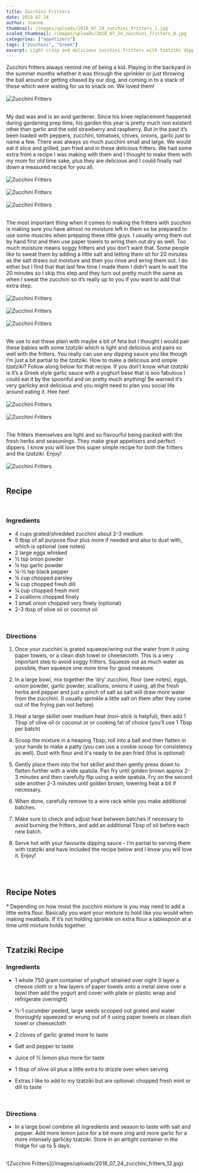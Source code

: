 ```yaml
---
title: Zucchini Fritters
date: 2018-07-24
author: Joanne
thumbnail: /images/uploads/2018_07_24_zucchini_fritters_1.jpg
scaled_thumbnail: /images/uploads/2018_07_24_zucchini_fritters_0.jpg
categories: ["appetizers"]
tags: ["zucchini", "Greek"]
excerpt: Light crisp and delicious zucchini fritters with tzatziki dipping sauce
---
```


Zucchini fritters always remind me of being a kid. Playing in the backyard in the summer months whether it was through the sprinkler or just throwing the ball around or getting chased by our dog, and coming in to a stack of these which were waiting for us to snack on. We loved them!
</br>
</br>
![Zucchini Fritters](/images/uploads/2018_07_24_zucchini_fritters_2.jpg)
</br>
</br>

My dad was and is an avid gardener. Since his knee replacement happened during gardening prep time, his garden this year is pretty much non existent other than garlic and the odd strawberry and raspberry. But in the past it’s been loaded with peppers, zucchini, tomatoes, chives, onions, garlic just to name a few. There was always so much zucchini small and large. We would eat it slice and grilled, pan fried and in these delicious fritters. We had some extra from a recipe I was making with them and I thought to make them with my mom for old time sake, plus they are delicious and I could finally nail down a measured recipe for you all.
</br>
</br>
![Zucchini Fritters](/images/uploads/2018_07_24_zucchini_fritters_3.jpg)
</br>
</br>
![Zucchini Fritters](/images/uploads/2018_07_24_zucchini_fritters_4.jpg)
</br>
</br>
![Zucchini Fritters](/images/uploads/2018_07_24_zucchini_fritters_5.jpg)
</br>
</br>

The most important thing when it comes to making the fritters with zucchini is making sure you have almost no moisture left in them so be prepared to use some muscles when prepping these little guys. I usually  wring them out by hand first and then use paper towels to wring then out dry as well. Too much moisture means soggy fritters and you don’t want that. Some people like to sweat them by adding a little salt and letting them sit for 20 minutes as the salt draws out moisture and then you rinse and wring them out. I do either but I find that that last few time I made them I didn’t want to wait the 20 minutes so I skip this step and they turn out pretty much the same as when I sweat the zucchini so it’s really up to you if you want to add that extra step.
</br>
</br>
![Zucchini Fritters](/images/uploads/2018_07_24_zucchini_fritters_6.jpg)
</br>
</br>
![Zucchini Fritters](/images/uploads/2018_07_24_zucchini_fritters_7.jpg)
</br>
</br>
![Zucchini Fritters](/images/uploads/2018_07_24_zucchini_fritters_8.jpg)
</br>
</br>

We use to eat these plain with maybe a bit of feta but I thought I would pair these babies with some _tzatziki_ which is light and delicious and pairs so well with the fritters. You really can use any dipping sauce you like though I’m just a bit partial to the _tzatziki_. How to make a delicious and simple _tzatziki_? Follow along below for that recipe.  If you don’t know what _tzatziki_ is it’s a Greek style garlic sauce with a yoghurt base that is soo fabulous I could eat it by the spoonful and on pretty much anything!  Be warned it’s very garlicky and delicious and you might need to plan you social life around eating it. Hee hee!
</br>
</br>
![Zucchini Fritters](/images/uploads/2018_07_24_zucchini_fritters_9.jpg)
</br>
</br>
![Zucchini Fritters](/images/uploads/2018_07_24_zucchini_fritters_10.jpg)
</br>
</br>

The fritters themselves are light and so flavourful being packed with the fresh herbs and seasonings. They make great appetisers and perfect dippers. I know you will love this super simple recipe for both the fritters and the _tzatziki_. Enjoy!
</br>
</br>
![Zucchini Fritters](/images/uploads/2018_07_24_zucchini_fritters_11.jpg)
</br>
</br>

## Recipe
</br>

### Ingredients

* 4 cups grated/shredded zucchini about 2-3 medium
* 5 tbsp of all purpose flour plus more if needed and also to dust with, which is optional (see notes)
* 2 large eggs whisked
* &frac12; tsp onion powder
* &frac14; tsp garlic powder
* &frac14;-&frac12; tsp black pepper
* &frac14; cup chopped parsley
* &frac14; cup chopped fresh dill
* &frac14; cup chopped fresh mint 
* 2 scallions chopped finely
* 1 small onion chopped very finely (optional)
* 2-3 tbsp of olive oil or coconut oil
</br>

### Directions

1. Once your zucchini is grated squeeze/wring out the water from it using paper towels, or a clean dish towel or cheesecloth. This is a very important step to avoid soggy fritters. Squeeze out as much water as possible, then squeeze one more time for good measure.

2. In a large bowl, mix together the ‘dry’ zucchini, flour (see notes), eggs, onion powder, garlic powder, scallions, onions if using, all the fresh herbs and pepper and just a pinch of salt as salt will draw more water from the zucchini. (I usually sprinkle a little salt on them after they come out of the frying pan not before)

3. Heat a large skillet over medium heat (non-stick is helpful), then add 1 Tbsp of olive oil or coconut or or cooking fat of choice (you’ll use 1 Tbsp per batch)

4. Scoop the mixture in a heaping Tbsp, roll into a ball and then flatten in your hands to make a patty (you can use a cookie scoop for consistency as well). Dust with flour and it's ready to be pan fried (this is optional)

5. Gently place them into the hot skillet and then gently press down to flatten further with a wide spatula. Pan fry until golden brown approx 2-3 minutes and then carefully flip using a wide spatula. Fry on the second side another 2-3 minutes until golden brown, lowering heat a bit if necessary. 

6. When done, carefully remove to a wire rack while you make additional batches.

7. Make sure to check and adjust heat between batches if necessary to avoid burning the fritters, and add an additional Tbsp of oil before each new batch.

8. Serve hot with your favourite dipping sauce - I’m partial to serving them with tzatziki and have included the recipe below and I know you will love it. Enjoy!
</br>
</br>

## Recipe Notes
&ast; Depending on how moist the zucchini mixture is you may need to add a little extra flour. Basically you want your mixture to hold like you would when making meatballs. If it’s not holding sprinkle on extra flour a tablespoon at a time until mixture holds together.
</br>
</br>

## Tzatziki Recipe

### Ingredients 

* 1 whole 750 gram container of yoghurt strained over night (I layer a cheese cloth or a few layers of paper towels onto a metal sieve over a bowl then add the yogurt and cover with plate or plastic wrap and refrigerate overnight)

* &frac12;-1 cucumber peeled, large seeds scooped out grated and water thoroughly squeezed or wrung out of it using paper towels or clean dish towel or cheesecloth 

* 2 cloves of garlic grated more to taste 

* Salt and pepper to taste 

* Juice of &frac12; lemon plus more for taste 

* 1 tbsp of olive oil plus a little extra to drizzle over when serving 

* Extras I like to add to my tzatziki but are optional: chopped fresh mint or dill to taste
</br>

### Directions

* In a large bowl combine all ingredients and season to taste with salt and pepper.  Add more lemon juice for a bit more zing and more garlic for a more intensely garlicky tzatziki. Store in an airtight container in the fridge for up to 5 days.

</br>
![Zucchini Fritters](/images/uploads/2018_07_24_zucchini_fritters_12.jpg)
